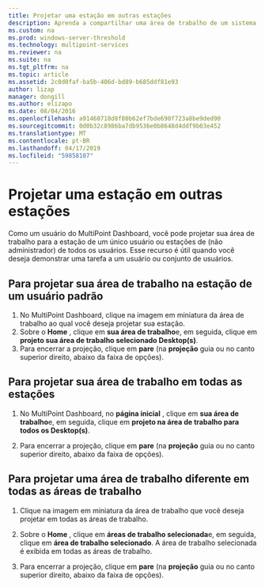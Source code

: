 ```yaml
---
title: Projetar uma estação em outras estações
description: Aprenda a compartilhar uma área de trabalho de um sistema para outro no MultiPoint Services
ms.custom: na
ms.prod: windows-server-threshold
ms.technology: multipoint-services
ms.reviewer: na
ms.suite: na
ms.tgt_pltfrm: na
ms.topic: article
ms.assetid: 2c0d0faf-ba5b-406d-bd89-b685ddf81e93
author: lizap
manager: dongill
ms.author: elizapo
ms.date: 08/04/2016
ms.openlocfilehash: a91460718d8f80b62ef7bde698f723a8be9ded90
ms.sourcegitcommit: 0d0b32c8986ba7db9536e0b8648d4ddf9b03e452
ms.translationtype: MT
ms.contentlocale: pt-BR
ms.lasthandoff: 04/17/2019
ms.locfileid: "59858107"
---
```

# <a name="project-a-station-to-other-stations"></a>Projetar uma estação em outras estações
Como um usuário do MultiPoint Dashboard, você pode projetar sua área de trabalho para a estação de um único usuário ou estações de (não administrador) de todos os usuários. Esse recurso é útil quando você deseja demonstrar uma tarefa a um usuário ou conjunto de usuários.  
  
## <a name="to-project-your-desktop-to-a-standard-users-station"></a>Para projetar sua área de trabalho na estação de um usuário padrão  
  
1.  No MultiPoint Dashboard, clique na imagem em miniatura da área de trabalho ao qual você deseja projetar sua estação.  
2.  Sobre o **Home** , clique em **sua área de trabalho**e, em seguida, clique em **projeto sua área de trabalho selecionado Desktop(s)**.  
3.  Para encerrar a projeção, clique em **pare** (na **projeção** guia ou no canto superior direito, abaixo da faixa de opções).  
  
## <a name="to-project-your-desktop-to-all-stations"></a>Para projetar sua área de trabalho em todas as estações  
  
1.  No MultiPoint Dashboard, no **página inicial** , clique em **sua área de trabalho**e, em seguida, clique em **projeto na área de trabalho para todos os Desktop(s)**.  
  
2.  Para encerrar a projeção, clique em **pare** (na **projeção** guia ou no canto superior direito, abaixo da faixa de opções).  
  
## <a name="to-project-a-different-desktop-to-all-desktops"></a>Para projetar uma área de trabalho diferente em todas as áreas de trabalho  
  
1.  Clique na imagem em miniatura da área de trabalho que você deseja projetar em todas as áreas de trabalho.  
  
2.  Sobre o **Home** , clique em **áreas de trabalho selecionada**e, em seguida, clique em **área de trabalho selecionado**. A área de trabalho selecionada é exibida em todas as áreas de trabalho.  
  
3.  Para encerrar a projeção, clique em **pare** (na **projeção** guia ou no canto superior direito, abaixo da faixa de opções).  